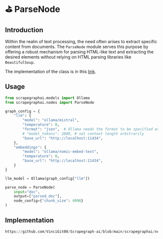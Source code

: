 # ⛳️ ParseNode

## Introduction
Within the realm of text processing, the need often arises to extract specific content from documents. The `ParseNode` module serves this purpose by offering a robust mechanism for parsing HTML-like text and extracting the desired elements without relying on HTML parsing libraries like `BeautifulSoup`.

The implementation of the class is in this [link](https://github.com/VinciGit00/Scrapegraph-ai/blob/main/scrapegraphai/nodes/parse_node.py).

## Usage
```python
from scrapegraphai.models import Ollama
from scrapegraphai.nodes import ParseNode

graph_config = {
    "llm": {
        "model": "ollama/mistral",
        "temperature": 0,
        "format": "json",  # Ollama needs the format to be specified explicitly
        # "model_tokens": 2000, # set context length arbitrarily
        "base_url": "http://localhost:11434",
    },
    "embeddings": {
        "model": "ollama/nomic-embed-text",
        "temperature": 0,
        "base_url": "http://localhost:11434",
    }
}

llm_model = Ollama(graph_config["llm"])

parse_node = ParseNode(
    input="doc",
    output=["parsed_doc"],
    node_config={"chunk_size": 4096}
)
```
## Implementation
```python reference title="ParseNode"
https://github.com/VinciGit00/Scrapegraph-ai/blob/main/scrapegraphai/nodes/parse_node.py
```
